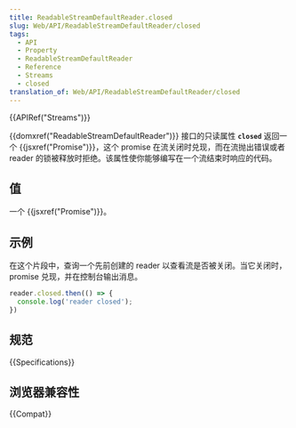 ```yaml
---
title: ReadableStreamDefaultReader.closed
slug: Web/API/ReadableStreamDefaultReader/closed
tags:
  - API
  - Property
  - ReadableStreamDefaultReader
  - Reference
  - Streams
  - closed
translation_of: Web/API/ReadableStreamDefaultReader/closed
---
```

{{APIRef("Streams")}}

{{domxref("ReadableStreamDefaultReader")}} 接口的只读属性 **`closed`** 返回一个 {{jsxref("Promise")}}，这个 promise 在流关闭时兑现，而在流抛出错误或者 reader 的锁被释放时拒绝。该属性使你能够编写在一个流结束时响应的代码。

## 值

一个 {{jsxref("Promise")}}。

## 示例

在这个片段中，查询一个先前创建的 reader 以查看流是否被关闭。当它关闭时，promise 兑现，并在控制台输出消息。

```js
reader.closed.then(() => {
  console.log('reader closed');
})
```

## 规范

{{Specifications}}

## 浏览器兼容性

{{Compat}}
